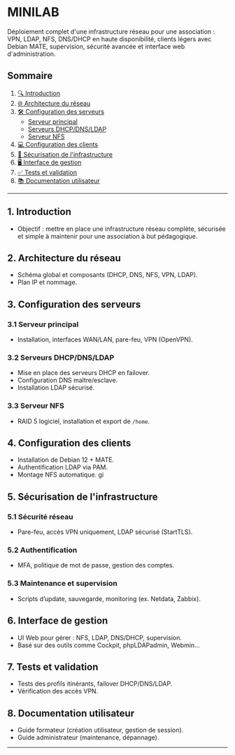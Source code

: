 # MINILAB

Déploiement complet d'une infrastructure réseau pour une association : VPN, LDAP, NFS, DNS/DHCP en haute disponibilité, clients légers avec Debian MATE, supervision, sécurité avancée et interface web d'administration.

## Sommaire

1. [🔍 Introduction](#1-introduction)  
2. [🌐 Architecture du réseau](#2-architecture-du-réseau)  
3. [🛠️ Configuration des serveurs](#3-configuration-des-serveurs)  
   - [Serveur principal](#31-serveur-principal)  
   - [Serveurs DHCP/DNS/LDAP](#32-serveurs-dhcpdnssldap)  
   - [Serveur NFS](#33-serveur-nfs)  
4. [💻 Configuration des clients](#4-configuration-des-clients)  
5. [🔐 Sécurisation de l'infrastructure](#5-sécurisation-de-linfrastructure)  
6. [🖥 Interface de gestion](#6-interface-de-gestion)  
7. [✅ Tests et validation](#7-tests-et-validation)  
8. [📚 Documentation utilisateur](#8-documentation-utilisateur)

---

## 1. Introduction

- Objectif : mettre en place une infrastructure réseau complète, sécurisée et simple à maintenir pour une association à but pédagogique.

## 2. Architecture du réseau

- Schéma global et composants (DHCP, DNS, NFS, VPN, LDAP).
- Plan IP et nommage.

## 3. Configuration des serveurs

### 3.1 Serveur principal
- Installation, interfaces WAN/LAN, pare-feu, VPN (OpenVPN).

### 3.2 Serveurs DHCP/DNS/LDAP
- Mise en place des serveurs DHCP en failover.
- Configuration DNS maître/esclave.
- Installation LDAP sécurisé.

### 3.3 Serveur NFS
- RAID 5 logiciel, installation et export de `/home`.

## 4. Configuration des clients

- Installation de Debian 12 + MATE.
- Authentification LDAP via PAM.
- Montage NFS automatique.
gi
## 5. Sécurisation de l'infrastructure

### 5.1 Sécurité réseau
- Pare-feu, accès VPN uniquement, LDAP sécurisé (StartTLS).
### 5.2 Authentification
- MFA, politique de mot de passe, gestion des comptes.
### 5.3 Maintenance et supervision
- Scripts d’update, sauvegarde, monitoring (ex. Netdata, Zabbix).

## 6. Interface de gestion

- UI Web pour gérer : NFS, LDAP, DNS/DHCP, supervision.
- Basé sur des outils comme Cockpit, phpLDAPadmin, Webmin...

## 7. Tests et validation

- Tests des profils itinérants, failover DHCP/DNS/LDAP.
- Vérification des accès VPN.


## 8. Documentation utilisateur

- Guide formateur (création utilisateur, gestion de session).
- Guide administrateur (maintenance, dépannage).

---
